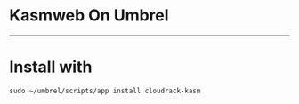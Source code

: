# Kasmweb On Umbrel
---
# Install with 
```shell
sudo ~/umbrel/scripts/app install cloudrack-kasm
```
